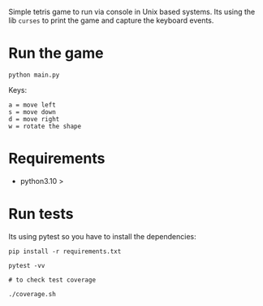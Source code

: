 Simple tetris game to run via console in Unix based systems.
Its using the lib `curses` to print the game and capture the keyboard events.

# Run the game
```
python main.py
```
Keys:
```
a = move left
s = move down
d = move right
w = rotate the shape
```


# Requirements
- python3.10 >


# Run tests
Its using pytest so you have to install the dependencies:
```
pip install -r requirements.txt

pytest -vv

# to check test coverage

./coverage.sh
```
